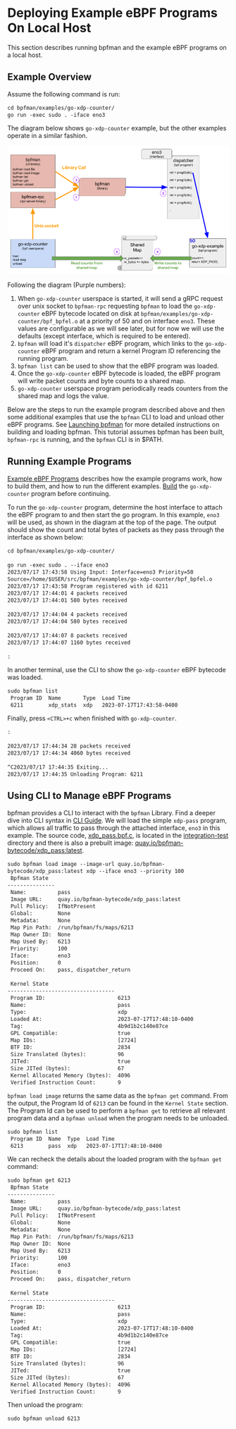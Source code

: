 # Deploying Example eBPF Programs On Local Host

This section describes running bpfman and the example eBPF programs on a local host.

## Example Overview

Assume the following command is run:

```console
cd bpfman/examples/go-xdp-counter/
go run -exec sudo . -iface eno3
```

The diagram below shows `go-xdp-counter` example, but the other examples operate in
a similar fashion.

![go-xdp-counter On Host](../img/gocounter-on-host.png)

Following the diagram (Purple numbers):

1. When `go-xdp-counter` userspace is started, it will send a gRPC request over unix
   socket to `bpfman-rpc` requesting `bpfman` to load the `go-xdp-counter` eBPF bytecode located
   on disk at `bpfman/examples/go-xdp-counter/bpf_bpfel.o` at a priority of 50 and on interface `eno3`.
   These values are configurable as we will see later, but for now we will use the defaults
   (except interface, which is required to be entered).
2. `bpfman` will load it's `dispatcher` eBPF program, which links to the `go-xdp-counter` eBPF program
   and return a kernel Program ID referencing the running program.
3. `bpfman list` can be used to show that the eBPF program was loaded.
4. Once the `go-xdp-counter` eBPF bytecode is loaded, the eBPF program will write packet counts
   and byte counts to a shared map.
5. `go-xdp-counter` userspace program periodically reads counters from the shared map and logs
   the value.

Below are the steps to run the example program described above and then some additional examples
that use the `bpfman` CLI to load and unload other eBPF programs.
See [Launching bpfman](../getting-started/launching-bpfman.md) for more detailed instructions on
building and loading bpfman.
This tutorial assumes bpfman has been built, `bpfman-rpc` is running, and the `bpfman` CLI is in $PATH.

## Running Example Programs

[Example eBPF Programs](./example-bpf.md) describes how the example programs work,
how to build them, and how to run the different examples.
[Build](./example-bpf.md/#building-locally) the `go-xdp-counter` program before continuing.

To run the `go-xdp-counter` program, determine the host interface to attach the eBPF
program to and then start the go program.
In this example, `eno3` will be used, as shown in the diagram at the top of the page. 
The output should show the count and total bytes of packets as they pass through the
interface as shown below:

```console
cd bpfman/examples/go-xdp-counter/

go run -exec sudo . --iface eno3
2023/07/17 17:43:58 Using Input: Interface=eno3 Priority=50 Source=/home/$USER/src/bpfman/examples/go-xdp-counter/bpf_bpfel.o
2023/07/17 17:43:58 Program registered with id 6211
2023/07/17 17:44:01 4 packets received
2023/07/17 17:44:01 580 bytes received

2023/07/17 17:44:04 4 packets received
2023/07/17 17:44:04 580 bytes received

2023/07/17 17:44:07 8 packets received
2023/07/17 17:44:07 1160 bytes received

:
```

In another terminal, use the CLI to show the `go-xdp-counter` eBPF bytecode was loaded.

```console
sudo bpfman list
 Program ID  Name       Type  Load Time
 6211        xdp_stats  xdp   2023-07-17T17:43:58-0400
```

Finally, press `<CTRL>+c` when finished with `go-xdp-counter`.

```console
:

2023/07/17 17:44:34 28 packets received
2023/07/17 17:44:34 4060 bytes received

^C2023/07/17 17:44:35 Exiting...
2023/07/17 17:44:35 Unloading Program: 6211
```

## Using CLI to Manage eBPF Programs

bpfman provides a CLI to interact with the `bpfman` Library.
Find a deeper dive into CLI syntax in [CLI Guide](./cli-guide.md).
We will load the simple `xdp-pass` program, which allows all traffic to pass through the attached
interface, `eno3` in this example.
The source code,
[xdp_pass.bpf.c](https://github.com/bpfman/bpfman/blob/main/tests/integration-test/bpf/xdp_pass.bpf.c),
is located in the [integration-test](https://github.com/bpfman/bpfman/tree/main/tests/integration-test)
directory and there is also a prebuilt image:
[quay.io/bpfman-bytecode/xdp_pass:latest](https://quay.io/bpfman-bytecode/).

```console
sudo bpfman load image --image-url quay.io/bpfman-bytecode/xdp_pass:latest xdp --iface eno3 --priority 100
 Bpfman State
---------------
 Name:          pass
 Image URL:     quay.io/bpfman-bytecode/xdp_pass:latest
 Pull Policy:   IfNotPresent
 Global:        None
 Metadata:      None
 Map Pin Path:  /run/bpfman/fs/maps/6213
 Map Owner ID:  None
 Map Used By:   6213
 Priority:      100
 Iface:         eno3
 Position:      0
 Proceed On:    pass, dispatcher_return

 Kernel State
----------------------------------
 Program ID:                       6213
 Name:                             pass
 Type:                             xdp
 Loaded At:                        2023-07-17T17:48:10-0400
 Tag:                              4b9d1b2c140e87ce
 GPL Compatible:                   true
 Map IDs:                          [2724]
 BTF ID:                           2834
 Size Translated (bytes):          96
 JITed:                            true
 Size JITed (bytes):               67
 Kernel Allocated Memory (bytes):  4096
 Verified Instruction Count:       9
```

`bpfman load image` returns the same data as the `bpfman get` command.
From the output, the Program Id of `6213` can be found in the `Kernel State` section.
The Program Id can be used to perform a `bpfman get` to retrieve all relevant program
data and a `bpfman unload` when the program needs to be unloaded.

```console
sudo bpfman list
 Program ID  Name  Type  Load Time
 6213        pass  xdp   2023-07-17T17:48:10-0400
```

We can recheck the details about the loaded program with the `bpfman get` command:

```console
sudo bpfman get 6213
 Bpfman State
---------------
 Name:          pass
 Image URL:     quay.io/bpfman-bytecode/xdp_pass:latest
 Pull Policy:   IfNotPresent
 Global:        None
 Metadata:      None
 Map Pin Path:  /run/bpfman/fs/maps/6213
 Map Owner ID:  None
 Map Used By:   6213
 Priority:      100
 Iface:         eno3
 Position:      0
 Proceed On:    pass, dispatcher_return

 Kernel State
----------------------------------
 Program ID:                       6213
 Name:                             pass
 Type:                             xdp
 Loaded At:                        2023-07-17T17:48:10-0400
 Tag:                              4b9d1b2c140e87ce
 GPL Compatible:                   true
 Map IDs:                          [2724]
 BTF ID:                           2834
 Size Translated (bytes):          96
 JITed:                            true
 Size JITed (bytes):               67
 Kernel Allocated Memory (bytes):  4096
 Verified Instruction Count:       9
```

Then unload the program:

```console
sudo bpfman unload 6213
```

